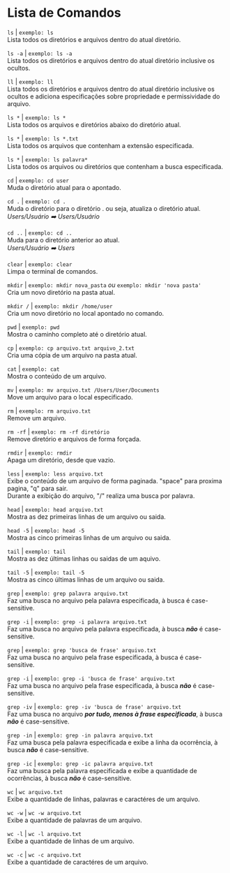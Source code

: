 # Lista de Comandos


```ls``` | ```exemplo: ls```  
Lista todos os diretórios e arquivos dentro do atual diretório.  

```ls -a``` | ```exemplo: ls -a```  
Lista todos os diretórios e arquivos dentro do atual diretório inclusive os ocultos.  

```ll``` | ```exemplo: ll```  
Lista todos os diretórios e arquivos dentro do atual diretório inclusive os ocultos e adiciona especificações sobre propriedade e permissividade do arquivo.  

```ls *``` | ```exemplo: ls *```  
Lista todos os arquivos e diretórios abaixo do diretório atual.  

```ls *``` | ```exemplo: ls *.txt```  
Lista todos os arquivos que contenham a extensão especificada.  

```ls *``` | ```exemplo: ls palavra*```  
Lista todos os arquivos ou diretórios que contenham a busca especificada.  

```cd``` | ```exemplo: cd user```  
Muda o diretório atual para o apontado.  

```cd .``` | ```exemplo: cd .```  
Muda o diretório para o diretório . ou seja, atualiza o diretório atual.  
*Users/Usuário :arrow_right: Users/Usuário*  

```cd ..``` | ```exemplo: cd ..```  
Muda para o diretório anterior ao atual.  
*Users/Usuário :arrow_right: Users*  

```clear``` | ```exemplo: clear```  
Limpa o terminal de comandos.   

```mkdir``` | ```exemplo: mkdir nova_pasta``` *ou* ```exemplo: mkdir 'nova pasta'```  
Cria um novo diretório na pasta atual.  

```mkdir /``` | ```exemplo: mkdir /home/user```  
Cria um novo diretório no local apontado no comando.  

```pwd``` | ```exemplo: pwd```  
Mostra o caminho completo até o diretório atual.  

```cp``` | ```exemplo: cp arquivo.txt arquivo_2.txt```  
Cria uma cópia de um arquivo na pasta atual.  

```cat``` | ```exemplo: cat```  
Mostra o conteúdo de um arquivo.  

```mv``` | ```exemplo: mv arquivo.txt /Users/User/Documents```  
Move um arquivo para o local especificado.  

```rm``` | ```exemplo: rm arquivo.txt```  
Remove um arquivo.  

```rm -rf``` | ```exemplo: rm -rf diretório```  
Remove diretório e arquivos de forma forçada.  

```rmdir``` | ```exemplo: rmdir```  
Apaga um diretório, desde que vazio.  

```less``` | ```exemplo: less arquivo.txt```  
Exibe o conteúdo de um arquivo de forma paginada. "space" para proxima pagina, "q" para sair.   
Durante a exibição do arquivo, "/" realiza uma busca por palavra.    

```head``` | ```exemplo: head arquivo.txt```  
Mostra as dez primeiras linhas de um arquivo ou saida.    

```head -5``` | ```exemplo: head -5```  
Mostra as cinco primeiras linhas de um arquivo ou saida.    

```tail``` | ```exemplo: tail```  
Mostra as dez últimas linhas ou saidas de um aquivo.  

```tail -5``` | ```exemplo: tail -5```  
Mostra as cinco últimas linhas de um arquivo ou saida.  

```grep``` | ```exemplo: grep palavra arquivo.txt```  
Faz uma busca no arquivo pela palavra especificada, à busca é case-sensitive.  

```grep -i``` | ```exemplo: grep -i palavra arquivo.txt```  
Faz uma busca no arquivo pela palavra especificada, à busca _**não**_ é case-sensitive.  

```grep``` | ```exemplo: grep 'busca de frase' arquivo.txt```  
Faz uma busca no arquivo pela frase especificada, à busca é case-sensitive.  

```grep -i``` | ```exemplo: grep -i 'busca de frase' arquivo.txt```  
Faz uma busca no arquivo pela frase especificada, à busca _**não**_ é case-sensitive.  

```grep -iv``` | ```exemplo: grep -iv 'busca de frase' arquivo.txt```  
Faz uma busca no arquivo _**por tudo, menos à frase especificada**_, à busca _**não**_ é case-sensitive.  

```grep -in``` | ```exemplo: grep -in palavra arquivo.txt```  
Faz uma busca pela palavra especificada e exibe a linha da ocorrência, à busca _**não**_ é case-sensitive.  

```grep -ic``` | ```exemplo: grep -ic palavra arquivo.txt```  
Faz uma busca pela palavra especificada e exibe a quantidade de ocorrências, à busca _**não**_ é case-sensitive.  

```wc``` | ```wc arquivo.txt```  
Exibe a quantidade de linhas, palavras e caractéres de um arquivo.  

```wc -w``` | ```wc -w arquivo.txt```  
Exibe a quantidade de palavras de um arquivo.  

```wc -l``` | ```wc -l arquivo.txt```  
Exibe a quantidade de linhas de um arquivo.  

```wc -c``` | ```wc -c arquivo.txt```  
Exibe a quantidade de caractéres de um arquivo.  

